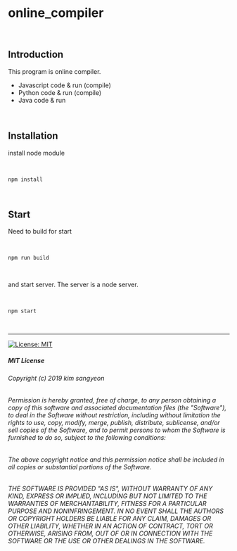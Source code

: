 # online_compiler


<br>

## Introduction
This program is online compiler. <br>

- Javascript code & run (compile) <br>
- Python code & run (compile) <br>
- Java code & run

<br>

## Installation
install node module

<br>

    npm install

<br>

## Start
Need to build for start

<br>

    npm run build
    
<br>

and start server. The server is a node server.

<br>

    npm start

<br>

---

[![License: MIT](https://img.shields.io/badge/License-MIT-yellow.svg)](https://opensource.org/licenses/MIT)

##### MIT License

###### Copyright (c) 2019 kim sangyeon

###### Permission is hereby granted, free of charge, to any person obtaining a copy of this software and associated documentation files (the "Software"), to deal in the Software without restriction, including without limitation the rights to use, copy, modify, merge, publish, distribute, sublicense, and/or sell copies of the Software, and to permit persons to whom the Software is furnished to do so, subject to the following conditions:

###### The above copyright notice and this permission notice shall be included in all copies or substantial portions of the Software.

###### THE SOFTWARE IS PROVIDED "AS IS", WITHOUT WARRANTY OF ANY KIND, EXPRESS OR IMPLIED, INCLUDING BUT NOT LIMITED TO THE WARRANTIES OF MERCHANTABILITY, FITNESS FOR A PARTICULAR PURPOSE AND NONINFRINGEMENT. IN NO EVENT SHALL THE AUTHORS OR COPYRIGHT HOLDERS BE LIABLE FOR ANY CLAIM, DAMAGES OR OTHER LIABILITY, WHETHER IN AN ACTION OF CONTRACT, TORT OR OTHERWISE, ARISING FROM, OUT OF OR IN CONNECTION WITH THE SOFTWARE OR THE USE OR OTHER DEALINGS IN THE SOFTWARE.

